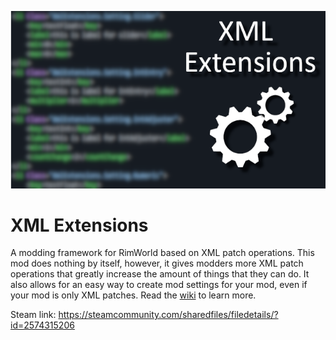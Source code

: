 <p align="center">
<img src="https://github.com/15adhami/XmlExtensions/blob/1.2/About/Preview.png" alt="XML Extensions" />
</p>

# XML Extensions
A modding framework for RimWorld based on XML patch operations.
This mod does nothing by itself, however, it gives modders more XML patch operations that greatly increase the amount of things that they can do. It also allows for an easy way to create mod settings for your mod, even if your mod is only XML patches. Read the [wiki](https://github.com/15adhami/XmlExtensions/wiki) to learn more.

Steam link: https://steamcommunity.com/sharedfiles/filedetails/?id=2574315206
